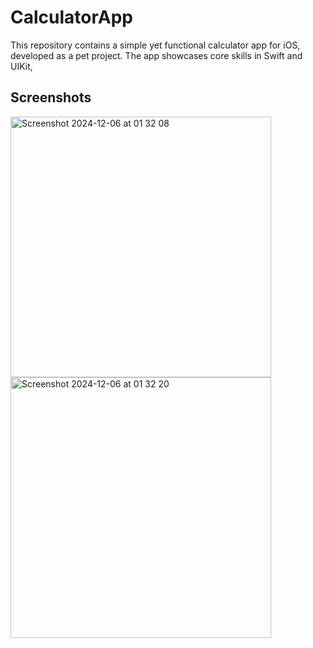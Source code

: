 
# CalculatorApp 
This repository contains a simple yet functional calculator app for iOS, developed as a pet project. The app showcases core skills in Swift and UIKit,

## Screenshots
<img width="417" alt="Screenshot 2024-12-06 at 01 32 08" src="https://github.com/user-attachments/assets/646580dd-28eb-4d1b-9518-5b72cd0a39a0">
<img width="417" alt="Screenshot 2024-12-06 at 01 32 20" src="https://github.com/user-attachments/assets/51efb5e0-bcf2-4743-81ae-f06e5c1091ed">
